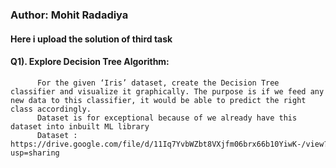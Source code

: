 ### Author: Mohit Radadiya
#### Here i upload the solution of third task
#### Q1). Explore Decision Tree Algorithm:
          For the given ‘Iris’ dataset, create the Decision Tree classifier and visualize it graphically. The purpose is if we feed any new data to this classifier, it would be able to predict the right class accordingly.
          Dataset is for exceptional because of we already have this dataset into inbuilt ML library
          Dataset : https://drive.google.com/file/d/11Iq7YvbWZbt8VXjfm06brx66b10YiwK-/view?usp=sharing
